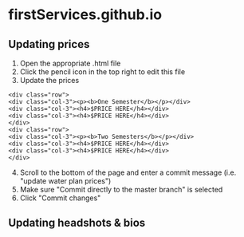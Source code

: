 # firstServices.github.io

## Updating prices
1. Open the appropriate .html file 
2. Click the pencil icon in the top right to edit this file
3. Update the prices 

```
<div class="row">
<div class="col-3"><p><b>One Semester</b></p></div>
<div class="col-3"><h4>$PRICE HERE</h4></div>
<div class="col-3"><h4>$PRICE HERE</h4></div>
</div>
<div class="row">
<div class="col-3"><p><b>Two Semesters</b></p></div>
<div class="col-3"><h4>$PRICE HERE</h4></div>
<div class="col-3"><h4>$PRICE HERE</h4></div>
</div>
```
4. Scroll to the bottom of the page and enter a commit message (i.e. "update water plan prices")
5. Make sure "Commit directly to the master branch" is selected
6. Click "Commit changes"

## Updating headshots & bios
